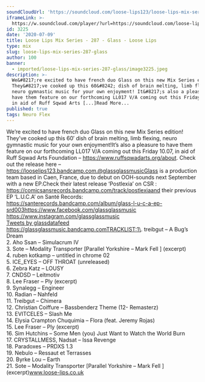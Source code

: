 ```yaml
---
soundCloudUrl: 'https://soundcloud.com/loose-lips123/loose-lips-mix-series-287-glass'
iframeLink: >-
  https://w.soundcloud.com/player/?url=https://soundcloud.com/loose-lips123/loose-lips-mix-series-287-glass&color=00aabb&auto_play=false&hide_related=false&show_comments=true&show_user=true&show_reposts=false
id: 3225
date: '2020-07-09'
title: Loose Lips Mix Series - 287 - Glass - Loose Lips
type: mix
slug: loose-lips-mix-series-287-glass
author: 100
banner:
  - imported/loose-lips-mix-series-287-glass/image3225.jpeg
description: >-
  We&#8217;re excited to have french duo Glass on this new Mix Series edition!
  They&#8217;ve cooked up this 60&#8242; dish of brain melting, limb flexing,
  neuro gymnastic music for your own enjoyment! It&#8217;s also a pleasure to
  have them feature on our forthcoming LL017 V/A coming out this Friday 10.07,
  in aid of Ruff Sqwad Arts [...]Read More...
published: true
tags: Neuro Flex
---
```

We’re excited to have french duo Glass on this new Mix Series edition! They’ve cooked up this 60′ dish of brain melting, limb flexing, neuro gymnastic music for your own enjoyment!It’s also a pleasure to have them feature on our forthcoming LL017 V/A coming out this Friday 10.07, in aid of Ruff Sqwad Arts Foundation – https://www.ruffsqwadarts.org/about. Check out the release here – https://looselips123.bandcamp.com.@glassglassmusicGlass is a production team based in Caen, France, due to debut on OOH-sounds next September with a new EP.Check their latest release ‘Postlexia’ on CSR : https://comicsansrecords.bandcamp.com/track/postlexiaand their previous EP ‘L.U.C.A’ on Santé Records:  
https://santerecords.bandcamp.com/album/glass-l-u-c-a-ep-srd003https://www.facebook.com/glassglassmusic  
https://www.instagram.com/glassglassmusic  
[Tweets by glassdatafeed](https://twitter.com/glassdatafeed?ref_src=twsrc%5Etfw)  
https://glassglassmusic.bandcamp.comTRACKLIST:1\. treibgut – A Bug’s Dream  
2\. Aho Ssan – Simulacrum IV  
3\. Sote – Modality Transporter \[Parallel Yorkshire – Mark Fell \] (excerpt)  
4\. ruben kotkamp – untitled in chrome 02  
5\. ICE\_EYES – OFF THROAT (unreleased)  
6\. Zebra Katz – LOUSY  
7\. CNDSD – Leitmotiv  
8\. Lee Fraser – Ply (excerpt)  
9\. Synalegg – Engineer  
10\. Radian – Nahfeld  
11\. Treibgut – Chimera  
12\. Christian Coiffure – Bassbenderz Theme (12- Remasterz)  
13\. EVITCELES – Slash Me  
14\. Elysia Crampton Chuquimia – Flora (feat. Jeremy Rojas)  
15\. Lee Fraser – Ply (excerpt)  
16\. Sim Hutchins – Some Men (you) Just Want to Watch the World Burn  
17\. CRYSTALLMESS, Nadsat – Issa Revenge  
18\. Paradoxes – PRDXS 1.3  
19\. Nebulo – Ressaut et Terrasses  
20\. Byrke Lou – Earth  
21\. Sote – Modality Transporter \[Parallel Yorkshire – Mark Fell \] (excerpt)www.loose-lips.co.uk